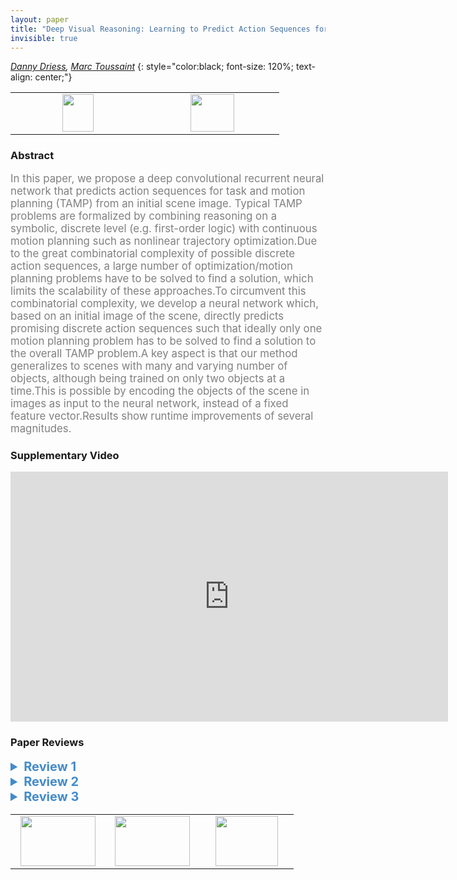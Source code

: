 ```yaml
---
layout: paper
title: "Deep Visual Reasoning: Learning to Predict Action Sequences for Task and Motion Planning from an Initial Scene Image"
invisible: true
---
```

*[Danny Driess](https://dannydriess.github.io/), [Marc Toussaint](http://www.marc-toussaint.net/)*
{: style="color:black; font-size: 120%; text-align: center;"}

<table width="20%"> <tr>
<td style="width: 20%; text-align: center;"><a href="http://www.roboticsproceedings.org/rss16/p003.pdf"><img src="{{ site.baseurl }}/images/paper_link.png"
width = "50"  height = "60"/> </a> </td>

<td style="width: 20%; text-align: center;"><a href="nan"><img src="{{ site.baseurl }}/images/pheedloop_link.png"
width = "70"  height = "60"/> </a> </td>

</tr></table>

### Abstract
<html><p style="color:gray; font-size: 120%; text-align: justified;">
In this paper, we propose a deep convolutional recurrent neural network that predicts action sequences for task and motion planning (TAMP) from an initial scene image. Typical TAMP problems are formalized by combining reasoning on a symbolic, discrete level (e.g. first-order logic) with continuous motion planning such as nonlinear trajectory optimization.Due to the great combinatorial complexity of possible discrete action sequences, a large number of optimization/motion planning problems have to be solved to find a solution, which limits the scalability of these approaches.To circumvent this combinatorial complexity, we develop a neural network which, based on an initial image of the scene, directly predicts promising discrete action sequences such that ideally only one motion planning problem has to be solved to find a solution to the overall TAMP problem.A key aspect is that our method generalizes to scenes with many and varying number of objects, although being trained on only two objects at a time.This is possible by encoding the objects of the scene in images as input to the neural network, instead of a fixed feature vector.Results show runtime improvements of several magnitudes.
</p></html>

### Supplementary Video
<iframe width="700" height="400" src="https://www.youtube.com/embed/i8yyEbbvoEk " frameborder="0" allow="accelerometer; autoplay; encrypted-media; gyroscope; picture-in-picture" allowfullscreen></iframe>

### Paper Reviews
<details><summary style="font-size:20px; color:#438BCA; cursor: pointer;"><b> Review 1</b></summary>
<p style="color:gray; font-size: 120%; text-align: justified; white-space: pre-line">
This paper addresses an important issue in manipulation planning, namely the fact that there's a combinatorial explosion as a function of plan length.  This is traditionally addressed by a heuristic function and there is a growing body of work on learning heuristics for manipulation planning (aka TAMP).  In this paper, the key novelty is formulating this learning problem as learning a convolutional RNN based on an image representation of the start state (a depth map with separate channels for object masks).  Care has been taken with the learning setting so that the learned heuristic generalizes over number of objects in the scene, something which has been problematic for some earlier approaches.

One observation is that the learning is being done with a very large data set of plans (for 30,000 scenes of two objects).  Presumably because the appearances have to span the range of placements in the workspace and the relationship of the two objects.  I note that in a more realistic setting, e.g. a mobile manipulation robot in a household, might require a prohibitive number of images to "span" it's operating space.  In any case, this training is a substantial investment, so the question is does it pay back?  That is, how well does it generalize?  The authors show that adding other objects to the scene does not have a substantial impact on performance and they test for multiple goal locations.  But all of these tasks have a very similar structure, i.e. the number of solution sequences (ignoring the discrete grasp choice) is relatively small, I believe (if it were a single arm there's only up to 3 copies of [grasp, place]).  Most of the combinatorics comes from the choice of grasps (and arm).  The paper shows that the vast majority of sequences are infeasible - can you give us some insight as to why?  Is it due to kinematic limits?  Presumably not due to motion planning failures in that simple setting. What is the network learning?  

The paper stresses that the approach mostly does away with search altogether.  This seems an overly strong claim based on the limited testing.  Yes, in their experiments there is little search needed, but the setting is limited.  I would recommend toning down the claims to a more realistic level.

Clarifications:
1. I'm assuming that the odd length sequences involve grasps with different arms, so the arm is another discrete parameter in the action.  This also explains why there are 8 sequences of length 2 - 2 arms with 4 grasps each?
2. The initial handover illustration in Figure 1 does not seem to fit into the class of Fig 3, unless you have different grasps for each arm on the objects?
3. When counting sequences, is the assumption that only two objects can matter (the goal object and the one blocking the target)?
4. In Table I, is this the size of the search space or the number of solutions?  The title of the table makes it sound as if it's the number of solutions, but huge numbers of solutions would argue that the problem is easy.
5. You need a "perfect" object detector as part of the framework; you should make it clear, especially when comparing to other methods for planning for image input.  You are using images as a flexible representation for state, not really addressing realistic sensor-based manipulation.
6. Clarify the discussion on the relation to Q-functions.  There's no uncertainty in action or effects being modeled, right?  So, presumably it's a POMDP because the discrete actions are only partially specified?

</p> </details>

<details><summary style="font-size:20px; color:#438BCA; cursor: pointer;"><b> Review 2</b></summary>
<p style="color:gray; font-size: 120%; text-align: justified; white-space: pre-line">
The paper is well written and presents an interesting variation of prior TAMP heuristic learning methods. Rather than learning feasibility of actions, this approach learns whether an action leads to the goal, and uses this as a task-level search heuristic instead. The learned model uses an image-space representation of the scene along with a clever parameterization of the action, manipulated object, and goal, which allows the method to generalize to arbitrary numbers of objects.

The experiments are clear and show a significant benefit to using the proposed approach, but involve rather limited object-object interactions (cuboids and cylinders) in toy rearrangement scenarios. It is not hard to generate heuristics manually in this case, as all the images are top-down and all the objects can be grasped from top-down with very little interaction. I can imagine the approach breaking down when, for example, the goal requires multiple objects to be packed tightly together. The paper could be improved by more discussion about the limitations of learning.

The real-robot experiments are not very illuminating, since real images are not being used. Basically, this is equivalent to a playback of a plan generated offline. It would be helpful to discuss how the approach could be used with real images.

Minor comments:
- "loosing" => "losing"
- Fig 6 should have a legend, as it is not clear what bars are from which comparison group (especially if printed in B&W).
</p> </details>

<details><summary style="font-size:20px; color:#438BCA; cursor: pointer;"><b> Review 3</b></summary>
<p style="color:gray; font-size: 120%; text-align: justified; white-space: pre-line">
This paper presents an interesting solution to overcome the exponential increase of computational complexity of TAMP approaches for long sequence lengths and large numbers of objects. 

The proposed method uses a recurrent neural network to predict sequences of high-level actions given an image of the scene at the first time-step and the goal. To generate the training data for the neural network, a large number of scenes and goal-states are generated programmatically and the corresponding problems are solved using an existing state-of-the-art TAMP approach.
While the dataset generation is offline, allowing for significantly larger computational budgets than in the case of online-planning, it might still require unreasonable amounts of computation to generate plans in complex, real-world scenarios -- even if computation is offline. 

The authors should clarify whether physics simulation was used when running the quantitative evaluations or if only kinematics were considered. This would be especially interesting to know with regards to the generalization experiments with cylinders. To justify the claim of generalization to slightly different geometries, it would be good if the authors could add a real-world experiment with cylinders.

It would be good if the authors could also discuss how the presented framework could be extended to objects with more complex shapes, without dramatically increasing the required amount of computation.

</p> </details>

<table width="100%"><tr><td style="width: 30%; text-align: center;"><a href="{{ site.baseurl }}/program/papers/2"> <img src="{{ site.baseurl }}/images/previous_icon.png" width = "120"  height = "80"/> </a> </td>

<td style="width: 30%; text-align: center;"><a href="{{ site.baseurl }}/program/papers"> <img src="{{ site.baseurl }}/images/overview_icon.png" width = "120"  height = "80"/> </a> </td> 

<td style="width: 30%; text-align: center;"><a href="{{ site.baseurl }}/program/papers/4"> <img src="{{ site.baseurl }}/images/next_icon.png" width = "100"  height = "80"/> </a> </td> 

</tr></table>

